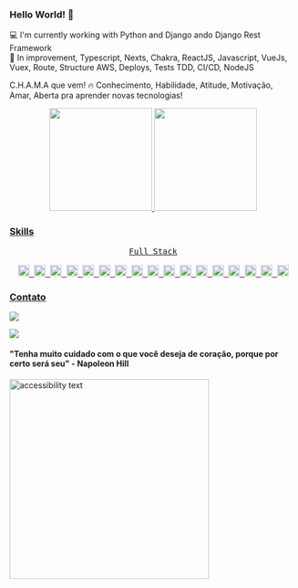 ### Hello World! 👋

💻 I'm currently working with Python and Django ando Django Rest Framework<br>
🌱 In improvement, Typescript, Nexts, Chakra, ReactJS, Javascript, VueJs, Vuex, Route, Structure AWS, Deploys, Tests TDD, CI/CD, NodeJS<br>

C.H.A.M.A que vem! 🔥
Conhecimento, Habilidade, Atitude, Motivação, Amar, Aberta pra aprender novas tecnologias!

<div align="center">
  <a href="https://github.com/franzannakarolina">
  <img height="180em" src="https://github-readme-stats.vercel.app/api?username=franzannakarolina&show_icons=true&theme=dracula&include_all_commits=true&count_private=true"/>
  <img height="180em" src="https://github-readme-stats.vercel.app/api/top-langs/?username=franzannakarolina&layout=compact&langs_count=7&theme=dracula"/>
</div>

### Skills

 <div align="center">  
  <kbd> 
  <div align="center">
  <kbd>Full Stack</kbd>
  </div>  
<div style="display: inline_block"><br>  
    <code><img height= "20"src= "https://img.shields.io/badge/Python-FFD43B?style=for-the-badge&logo=python&logoColor=darkgreen"></code>
    <code><img height= "20"src= "https://img.shields.io/badge/JavaScript-323330?style=for-the-badge&logo=javascript&logoColor=F7DF1E"></code>
    <code><img height= "20"src= "https://img.shields.io/badge/Pandas-2C2D72?style=for-the-badge&logo=pandas&logoColor=white"></code>
    <code><img height= "20"src= "https://img.shields.io/badge/TypeScript-007ACC?style=for-the-badge&logo=typescript&logoColor=white"></code>
    <code><img height= "20"src= "https://img.shields.io/badge/PostgreSQL-316192?style=for-the-badge&logo=postgresql&logoColor=white"></code>
    <code><img height= "20"src= "https://img.shields.io/badge/MongoDB-4EA94B?style=for-the-badge&logo=mongodb&logoColor=white"></code>
    <code><img height= "20"src= "https://img.shields.io/badge/MariaDB-003545?style=for-the-badge&logo=mariadb&logoColor=white"></code>
    <code><img height= "20"src= "https://img.shields.io/badge/redis-%23DD0031.svg?&style=for-the-badge&logo=redis&logoColor=white"></code>
    <code><img height= "20"src= "https://img.shields.io/badge/Jest-C21325?style=for-the-badge&logo=jest&logoColor=white"></code>
    <code><img height= "20"src= "https://img.shields.io/badge/Vue.js-35495E?style=for-the-badge&logo=vuedotjs&logoColor=4FC08D"></code>
    <code><img height= "20"src= "https://img.shields.io/badge/Bootstrap-563D7C?style=for-the-badge&logo=bootstrap&logoColor=white"></code>
    <code><img height= "20"src= "https://img.shields.io/badge/Django-092E20?style=for-the-badge&logo=django&logoColor=green"></code>
    <code><img height= "20"src= "https://img.shields.io/badge/Docker-2CA5E0?style=for-the-badge&logo=docker&logoColor=white"></code>
    <code><img height= "20"src= "https://img.shields.io/badge/Git-F05032?style=for-the-badge&logo=git&logoColor=white"></code>
    <code><img height= "20"src= "https://img.shields.io/badge/Postman-FF6C37?style=for-the-badge&logo=Postman&logoColor=white"></code>
    <code><img height= "20"src= "https://img.shields.io/badge/Swagger-85EA2D?style=for-the-badge&logo=Swagger&logoColor=white"></code>
    <code><img height= "20"src= "https://img.shields.io/badge/Vuetify-1867C0?style=for-the-badge&logo=vuetify&logoColor=white"></code>
</div>
</kbd>
  </div>  
  
### Contato

<div>
<a href = "mailto:franz.karols@gmail.com"><img src="https://img.shields.io/badge/Gmail-D14836?style=for-the-badge&logo=gmail&logoColor=white" target="_blank"></a>

<a href="https://www.linkedin.com/in/anna-karolina-franz-b72242218/" target="_blank"><img src="https://img.shields.io/badge/-LinkedIn-%230077B5?style=for-the-badge&logo=linkedin&logoColor=white" target="_blank"></a>

</div>

#### "Tenha muito cuidado com o que você deseja de coração, porque por certo será seu" - Napoleon Hill  
  
   <img src="https://www.google.com/url?sa=i&url=https%3A%2F%2Fwww.gratispng.com%2Fpng-gwyehc%2F&psig=AOvVaw29hyv4Y405EgaQyoctLmfT&ust=1642268385489000&source=images&cd=vfe&ved=0CAsQjRxqFwoTCLi37M_ksfUCFQAAAAAdAAAAABAD" width="350" alt="accessibility text">
  
